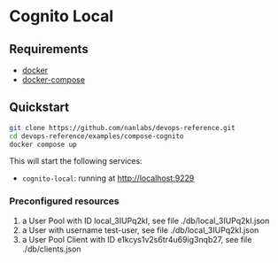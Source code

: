 # Cognito Local

## Requirements

- [docker](https://www.docker.com/)
- [docker-compose](https://docs.docker.com/compose/install/)

## Quickstart

```sh
git clone https://github.com/nanlabs/devops-reference.git
cd devops-reference/examples/compose-cognito
docker compose up
```

This will start the following services:

- `cognito-local`: running at [http://localhost:9229](http://localhost:9229)

### Preconfigured resources

1. a User Pool with ID local_3IUPq2kI, see file ./db/local_3IUPq2kI.json
2. a User with username test-user, see file ./db/local_3IUPq2kI.json
3. a User Pool Client with ID e1kcys1v2s6tr4u69ig3nqb27, see file ./db/clients.json
